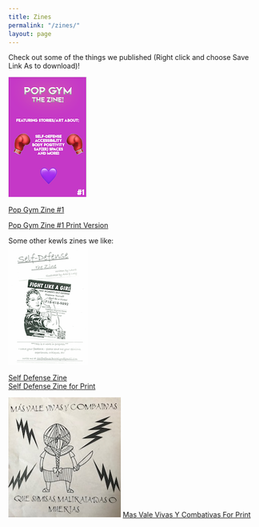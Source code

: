 ```yaml
---
title: Zines
permalink: "/zines/"
layout: page
---
```


Check out some of the things we published (Right click and choose Save Link As to download)!

![Pop Gym Zine 1](/assets/zine.png)

[Pop Gym Zine #1](../assets/zinesit.pdf "Pop Gym Zine #1")

[Pop Gym Zine #1 Print Version](../assets/zineprint.pdf "Pop Gym Zine #1 for Print")

<div class="header">
    Some other kewls zines we like:
</div> 
<div class="wrapper">
    <div class="left">
	    <img src="/assets/wsdzine.png" alt="Self Defense, The Zine"><br>
       
<a href="https://ln.sync.com/dl/608a08ff0/wj8zdimj-byf3dk7v-m7umfuk8-kt458kiw">Self Defense Zine</a><br>
<a href="/assets/WSDZine.pdf">Self Defense Zine for Print</a> 
    </div>
    <div class="right">
	 <img src="/assets/fanzineaf.JPG" alt="Mas Vale Vivas Y Combativas">
	<a href="/assets/FanzineAF.pdf">Mas Vale Vivas Y Combativas For Print</a><br>
    </div>  	       
</div>


